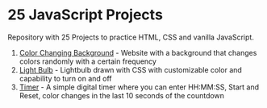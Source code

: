 # 25 JavaScript Projects

Repository with 25 Projects to practice HTML, CSS and vanilla JavaScript.

1. [Color Changing Background](https://ulmae.github.io/25_JavaScript_Projects/1_Background_Color_Change/) - Website with a background that changes colors randomly with a certain frequency
2. [Light Bulb](https://ulmae.github.io/25_JavaScript_Projects/2_Light_Bulb/) - Lightbulb drawn with CSS with customizable color and capability to turn on and off
3. [Timer](https://ulmae.github.io/25_JavaScript_Projects/3_Timer/) - A simple digital timer where you can enter HH:MM:SS, Start and Reset, color changes in the last 10 seconds of the countdown
